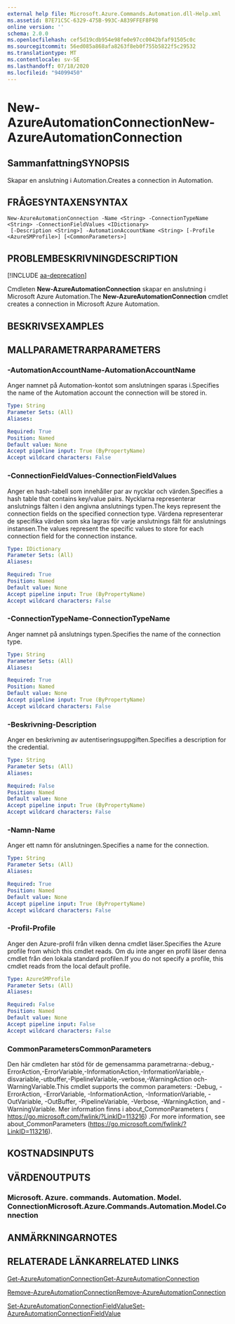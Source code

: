 ```yaml
---
external help file: Microsoft.Azure.Commands.Automation.dll-Help.xml
ms.assetid: B7E71C5C-6329-475B-993C-A839FFEF8F98
online version: ''
schema: 2.0.0
ms.openlocfilehash: cef5d19cdb954e98fe0e97cc0042bfaf91505c0c
ms.sourcegitcommit: 56ed085a868afa8263f8eb0f755b5822f5c29532
ms.translationtype: MT
ms.contentlocale: sv-SE
ms.lasthandoff: 07/18/2020
ms.locfileid: "94099450"
---
```

# <span data-ttu-id="e8346-101">New-AzureAutomationConnection</span><span class="sxs-lookup"><span data-stu-id="e8346-101">New-AzureAutomationConnection</span></span>

## <span data-ttu-id="e8346-102">Sammanfattning</span><span class="sxs-lookup"><span data-stu-id="e8346-102">SYNOPSIS</span></span>

<span data-ttu-id="e8346-103">Skapar en anslutning i Automation.</span><span class="sxs-lookup"><span data-stu-id="e8346-103">Creates a connection in Automation.</span></span>

## <span data-ttu-id="e8346-104">FRÅGESYNTAXEN</span><span class="sxs-lookup"><span data-stu-id="e8346-104">SYNTAX</span></span>

```
New-AzureAutomationConnection -Name <String> -ConnectionTypeName <String> -ConnectionFieldValues <IDictionary>
 [-Description <String>] -AutomationAccountName <String> [-Profile <AzureSMProfile>] [<CommonParameters>]
```

## <span data-ttu-id="e8346-105">PROBLEMBESKRIVNING</span><span class="sxs-lookup"><span data-stu-id="e8346-105">DESCRIPTION</span></span>

[!INCLUDE [aa-deprecation](../include/aa-deprecation.md)]

<span data-ttu-id="e8346-106">Cmdleten **New-AzureAutomationConnection** skapar en anslutning i Microsoft Azure Automation.</span><span class="sxs-lookup"><span data-stu-id="e8346-106">The **New-AzureAutomationConnection** cmdlet creates a connection in Microsoft Azure Automation.</span></span>

## <span data-ttu-id="e8346-107">BESKRIVS</span><span class="sxs-lookup"><span data-stu-id="e8346-107">EXAMPLES</span></span>

## <span data-ttu-id="e8346-108">MALLPARAMETRAR</span><span class="sxs-lookup"><span data-stu-id="e8346-108">PARAMETERS</span></span>

### <span data-ttu-id="e8346-109">-AutomationAccountName</span><span class="sxs-lookup"><span data-stu-id="e8346-109">-AutomationAccountName</span></span>
<span data-ttu-id="e8346-110">Anger namnet på Automation-kontot som anslutningen sparas i.</span><span class="sxs-lookup"><span data-stu-id="e8346-110">Specifies the name of the Automation account the connection will be stored in.</span></span>

```yaml
Type: String
Parameter Sets: (All)
Aliases: 

Required: True
Position: Named
Default value: None
Accept pipeline input: True (ByPropertyName)
Accept wildcard characters: False
```

### <span data-ttu-id="e8346-111">-ConnectionFieldValues</span><span class="sxs-lookup"><span data-stu-id="e8346-111">-ConnectionFieldValues</span></span>
<span data-ttu-id="e8346-112">Anger en hash-tabell som innehåller par av nycklar och värden.</span><span class="sxs-lookup"><span data-stu-id="e8346-112">Specifies a hash table that contains key/value pairs.</span></span>
<span data-ttu-id="e8346-113">Nycklarna representerar anslutnings fälten i den angivna anslutnings typen.</span><span class="sxs-lookup"><span data-stu-id="e8346-113">The keys represent the connection fields on the specified connection type.</span></span>
<span data-ttu-id="e8346-114">Värdena representerar de specifika värden som ska lagras för varje anslutnings fält för anslutnings instansen.</span><span class="sxs-lookup"><span data-stu-id="e8346-114">The values represent the specific values to store for each connection field for the connection instance.</span></span>

```yaml
Type: IDictionary
Parameter Sets: (All)
Aliases: 

Required: True
Position: Named
Default value: None
Accept pipeline input: True (ByPropertyName)
Accept wildcard characters: False
```

### <span data-ttu-id="e8346-115">-ConnectionTypeName</span><span class="sxs-lookup"><span data-stu-id="e8346-115">-ConnectionTypeName</span></span>
<span data-ttu-id="e8346-116">Anger namnet på anslutnings typen.</span><span class="sxs-lookup"><span data-stu-id="e8346-116">Specifies the name of the connection type.</span></span>

```yaml
Type: String
Parameter Sets: (All)
Aliases: 

Required: True
Position: Named
Default value: None
Accept pipeline input: True (ByPropertyName)
Accept wildcard characters: False
```

### <span data-ttu-id="e8346-117">-Beskrivning</span><span class="sxs-lookup"><span data-stu-id="e8346-117">-Description</span></span>
<span data-ttu-id="e8346-118">Anger en beskrivning av autentiseringsuppgiften.</span><span class="sxs-lookup"><span data-stu-id="e8346-118">Specifies a description for the credential.</span></span>

```yaml
Type: String
Parameter Sets: (All)
Aliases: 

Required: False
Position: Named
Default value: None
Accept pipeline input: True (ByPropertyName)
Accept wildcard characters: False
```

### <span data-ttu-id="e8346-119">-Namn</span><span class="sxs-lookup"><span data-stu-id="e8346-119">-Name</span></span>
<span data-ttu-id="e8346-120">Anger ett namn för anslutningen.</span><span class="sxs-lookup"><span data-stu-id="e8346-120">Specifies a name for the connection.</span></span>

```yaml
Type: String
Parameter Sets: (All)
Aliases: 

Required: True
Position: Named
Default value: None
Accept pipeline input: True (ByPropertyName)
Accept wildcard characters: False
```

### <span data-ttu-id="e8346-121">-Profil</span><span class="sxs-lookup"><span data-stu-id="e8346-121">-Profile</span></span>
<span data-ttu-id="e8346-122">Anger den Azure-profil från vilken denna cmdlet läser.</span><span class="sxs-lookup"><span data-stu-id="e8346-122">Specifies the Azure profile from which this cmdlet reads.</span></span>
<span data-ttu-id="e8346-123">Om du inte anger en profil läser denna cmdlet från den lokala standard profilen.</span><span class="sxs-lookup"><span data-stu-id="e8346-123">If you do not specify a profile, this cmdlet reads from the local default profile.</span></span>

```yaml
Type: AzureSMProfile
Parameter Sets: (All)
Aliases: 

Required: False
Position: Named
Default value: None
Accept pipeline input: False
Accept wildcard characters: False
```

### <span data-ttu-id="e8346-124">CommonParameters</span><span class="sxs-lookup"><span data-stu-id="e8346-124">CommonParameters</span></span>
<span data-ttu-id="e8346-125">Den här cmdleten har stöd för de gemensamma parametrarna:-debug,-ErrorAction,-ErrorVariable,-InformationAction,-InformationVariable,-disvariable,-utbuffer,-PipelineVariable,-verbose,-WarningAction och-WarningVariable.</span><span class="sxs-lookup"><span data-stu-id="e8346-125">This cmdlet supports the common parameters: -Debug, -ErrorAction, -ErrorVariable, -InformationAction, -InformationVariable, -OutVariable, -OutBuffer, -PipelineVariable, -Verbose, -WarningAction, and -WarningVariable.</span></span> <span data-ttu-id="e8346-126">Mer information finns i about_CommonParameters ( https://go.microsoft.com/fwlink/?LinkID=113216) .</span><span class="sxs-lookup"><span data-stu-id="e8346-126">For more information, see about_CommonParameters (https://go.microsoft.com/fwlink/?LinkID=113216).</span></span>

## <span data-ttu-id="e8346-127">KOSTNADS</span><span class="sxs-lookup"><span data-stu-id="e8346-127">INPUTS</span></span>

## <span data-ttu-id="e8346-128">VÄRDEN</span><span class="sxs-lookup"><span data-stu-id="e8346-128">OUTPUTS</span></span>

### <span data-ttu-id="e8346-129">Microsoft. Azure. commands. Automation. Model. Connection</span><span class="sxs-lookup"><span data-stu-id="e8346-129">Microsoft.Azure.Commands.Automation.Model.Connection</span></span>

## <span data-ttu-id="e8346-130">ANMÄRKNINGAR</span><span class="sxs-lookup"><span data-stu-id="e8346-130">NOTES</span></span>

## <span data-ttu-id="e8346-131">RELATERADE LÄNKAR</span><span class="sxs-lookup"><span data-stu-id="e8346-131">RELATED LINKS</span></span>

[<span data-ttu-id="e8346-132">Get-AzureAutomationConnection</span><span class="sxs-lookup"><span data-stu-id="e8346-132">Get-AzureAutomationConnection</span></span>](./Get-AzureAutomationConnection.md)

[<span data-ttu-id="e8346-133">Remove-AzureAutomationConnection</span><span class="sxs-lookup"><span data-stu-id="e8346-133">Remove-AzureAutomationConnection</span></span>](./Remove-AzureAutomationConnection.md)

[<span data-ttu-id="e8346-134">Set-AzureAutomationConnectionFieldValue</span><span class="sxs-lookup"><span data-stu-id="e8346-134">Set-AzureAutomationConnectionFieldValue</span></span>](./Set-AzureAutomationConnectionFieldValue.md)


